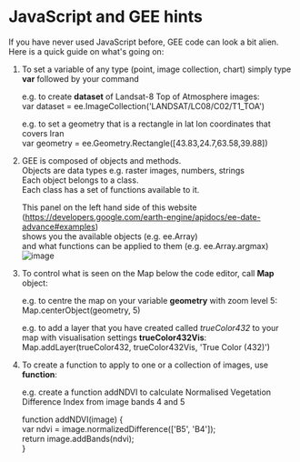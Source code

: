 # JavaScript and GEE hints

If you have never used JavaScript before, GEE code can look a bit alien. Here is a quick guide on what's going on:

1. To set a variable of any type (point, image collection, chart) simply type **var** followed by your command
   
   e.g. to create **dataset** of Landsat-8 Top of Atmosphere images:\
       var dataset = ee.ImageCollection('LANDSAT/LC08/C02/T1_TOA')

   e.g. to set a geometry that is a rectangle in lat lon coordinates that covers Iran\
       var geometry = ee.Geometry.Rectangle([43.83,24.7,63.58,39.88])

3. GEE is composed of objects and methods.\
   Objects are data types e.g. raster images, numbers, strings\
   Each object belongs to a class.\
   Each class has a set of functions available to it.

   This panel on the left hand side of this website (https://developers.google.com/earth-engine/apidocs/ee-date-advance#examples)\
   shows you the available objects (e.g. ee.Array)\
   and what functions can be applied to them (e.g. ee.Array.argmax)\
   ![image](https://github.com/eejap/GEE_iran/assets/93524485/f1e15bc1-1b2d-4457-98e6-d78dcc5902bd)

4. To control what is seen on the Map below the code editor, call **Map** object:
   
   e.g. to centre the map on your variable **geometry** with zoom level 5:\
       Map.centerObject(geometry, 5)

   e.g. to add a layer that you have created called *trueColor432* to your map with visualisation settings **trueColor432Vis**:\
       Map.addLayer(trueColor432, trueColor432Vis, 'True Color (432)')

6. To create a function to apply to one or a collection of images, use **function**:
   
   e.g. create a function addNDVI to calculate Normalised Vegetation Difference Index from image bands 4 and 5

   function addNDVI(image) { \
       var ndvi = image.normalizedDifference(['B5', 'B4']); \
       return image.addBands(ndvi); \
   }
